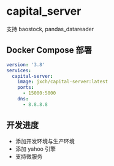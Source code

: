 # capital_server

支持 baostock, pandas_datareader

## Docker Compose 部署

```yml
version: '3.8'
services: 
  capital-server: 
    image: jxch/capital-server:latest 
    ports: 
      - 15000:5000 
    dns: 
      - 8.8.8.8
```

## 开发进度
* 添加开发环境与生产环境
* 添加 yahoo 引擎
* 支持微服务

